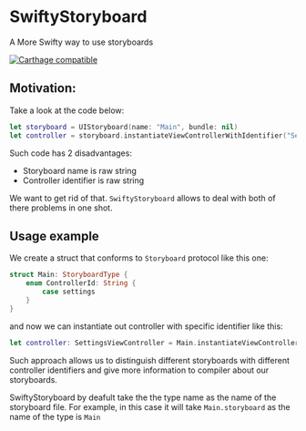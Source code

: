 # SwiftyStoryboard
A More Swifty way to use storyboards

[![Carthage compatible](https://img.shields.io/badge/Carthage-compatible-4BC51D.svg?style=flat)](https://github.com/Carthage/Carthage)

## Motivation:
Take a look at the code below:

```swift
let storyboard = UIStoryboard(name: "Main", bundle: nil)
let controller = storyboard.instantiateViewControllerWithIdentifier("Settings") as! SettingsViewController
```
Such code has 2 disadvantages:

  * Storyboard name is raw string
  * Controller identifier is raw string
  
We want to get rid of that. `SwiftyStoryboard` allows to deal with both of there problems in one shot. 

## Usage example
We create a struct that conforms to `Storyboard` protocol like this one:

```swift
struct Main: StoryboardType {
    enum ControllerId: String {
        case settings
    }
}
```

and now we can instantiate out controller with specific identifier like this:

```swift
let controller: SettingsViewController = Main.instantiateViewController(with: .settings)
```

Such approach allows us to distinguish different storyboards with different controller identifiers 
and give more information to compiler about our storyboards.


SwiftyStoryboard by deafult take the the type name as the name of the storyboard file. For example, in this case it will take `Main.storyboard` as the name of the type is `Main`

